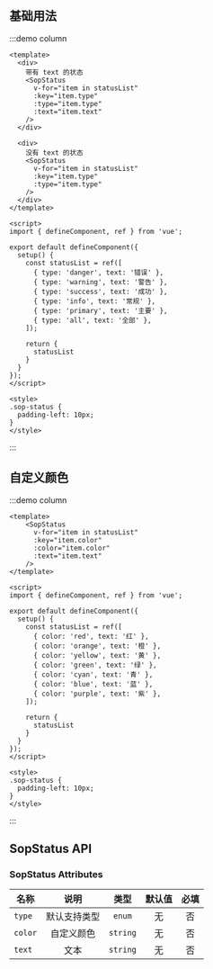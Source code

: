 ## 基础用法

:::demo column

```vue
<template>
  <div>
    带有 text 的状态
    <SopStatus 
      v-for="item in statusList"
      :key="item.type"
      :type="item.type" 
      :text="item.text" 
    />
  </div>

  <div>
    没有 text 的状态
    <SopStatus 
      v-for="item in statusList"
      :key="item.type"
      :type="item.type" 
    />
  </div>
</template>

<script>
import { defineComponent, ref } from 'vue';

export default defineComponent({
  setup() {
    const statusList = ref([
      { type: 'danger', text: '错误' },
      { type: 'warning', text: '警告' },
      { type: 'success', text: '成功' },
      { type: 'info', text: '常规' },
      { type: 'primary', text: '主要' },
      { type: 'all', text: '全部' },
    ]);

    return {
      statusList
    }
  }
});
</script>

<style>
.sop-status {
  padding-left: 10px;
}
</style>
```
:::

## 自定义颜色

:::demo column

```vue
<template>
    <SopStatus 
      v-for="item in statusList"
      :key="item.color"
      :color="item.color" 
      :text="item.text" 
    />
</template>

<script>
import { defineComponent, ref } from 'vue';

export default defineComponent({
  setup() {
    const statusList = ref([
      { color: 'red', text: '红' },
      { color: 'orange', text: '橙' },
      { color: 'yellow', text: '黄' },
      { color: 'green', text: '绿' },
      { color: 'cyan', text: '青' },
      { color: 'blue', text: '蓝' },
      { color: 'purple', text: '紫' },
    ]);

    return {
      statusList
    }
  }
});
</script>

<style>
.sop-status {
  padding-left: 10px;
}
</style>
```
:::

## SopStatus API

### SopStatus Attributes

| 名称           |      说明     |  类型 |  默认值  |  必填  |
| ------------- | :-----------: | :-----------: | :-----------: | :-----------: |
| `type`        | 默认支持类型  |  `enum` <MoreTip content="danger、primary、success、warning、info、all" />  | 无 | 否 |
| `color`       | 自定义颜色    |  `string` | 无 | 否 |
| `text`        | 文本         |  `string` | 无 | 否 |